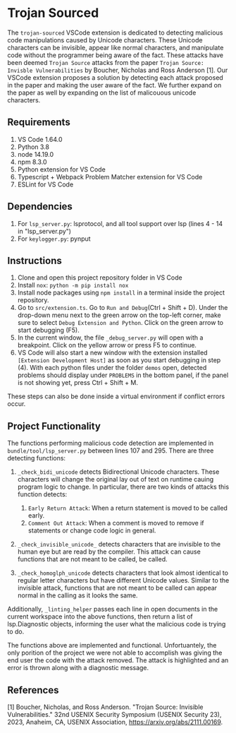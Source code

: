 # Trojan Sourced
The `trojan-sourced` VSCode extension is dedicated to detecting malicious code manipulations caused by Unicode characters. These Unicode characters can be invisible, appear like normal characters, and manipulate code without the programmer being aware of the fact. These attacks have been deemed `Trojan Source` attacks from the paper `Trojan Source: Invisble Vulnerabilities` by Boucher, Nicholas and Ross Anderson [1]. Our VSCode extension proposes a solution by detecting each attack proposed in the paper and making the user aware of the fact. We further expand on the paper as well by expanding on the list of malicouous unicode characters.


## Requirements
1. VS Code 1.64.0
2. Python 3.8
3. node 14.19.0
4. npm 8.3.0
5. Python extension for VS Code
6. Typescript + Webpack Problem Matcher extension for VS Code
7. ESLint for VS Code

## Dependencies
1. For `lsp_server.py`:
lsprotocol, and all tool support over lsp (lines 4 - 14 in "lsp_server.py")
2. For `keylogger.py`:
pynput

## Instructions
1. Clone and open this project repository folder in VS Code
2. Install `nox`: `python -m pip install nox`
3. Install node packages using `npm install` in a terminal inside the project repository.
4. Go to `src/extension.ts`. Go to `Run and Debug`(Ctrl + Shift + D). Under the drop-down menu next to the green arrow on the top-left corner, make sure to select `Debug Extension and Python`. Click on the green arrow to start debugging (F5).
5. In the current window, the file `_debug_server.py` will open with a breakpoint. Click on the yellow arrow or press F5 to continue.
6. VS Code will also start a new window with the extension installed `[Extension Development Host]` as soon as you start debugging in step (4). With each python files under the folder  `demos` open, detected problems should display under `PROBLEMS` in the bottom panel, if the panel is not showing yet, press Ctrl + Shift + M.

These steps can also be done inside a virtual environment if conflict errors occur. 

## Project Functionality
The functions performing malicious code detection are implemented in `bundle/tool/lsp_server.py` between lines 107 and 295.
There are three detecting functions:
1.  `_check_bidi_unicode` detects Bidirectional Unicode characters. These characters will change the original lay out of text on runtime cauing program logic to change. In particular, there are two kinds of attacks this function detects:

    1. `Early Return Attack`: When a return statement is moved to be called early.
    1. `Comment Out Attack`: When a comment is moved to remove if statements or change code logic in general.
1.  `_check_invisible_unicode_` detects characters that are invisible to the human eye but are read by the compiler. This attack can cause functions that are not meant to be called, be called.
1.  `_check_homoglph_unicode` detects characters that look almost identical to regular letter characters but have different Unicode values. Similar to the invisible attack, functions that are not meant to be called can appear normal in the calling as it looks the same.

Additionally, `_linting_helper` passes each line in open documents in the current workspace into the above functions, then return a list of lsp.Diagnostic objects, informing the user what the malicious code is trying to do. 

The functions above are implemented and functional. Unfortuantely, the only porition of the project we were not able to accomplish was giving the end user the code with the attack removed. The attack is highlighted and an error is thrown along with a diagnostic message.

## References
[1] Boucher, Nicholas, and Ross Anderson. "Trojan Source:   Invisible Vulnerabilities." 32nd USENIX
Security Symposium (USENIX Security 23), 2023, Anaheim, CA, USENIX Association,
https://arxiv.org/abs/2111.00169.